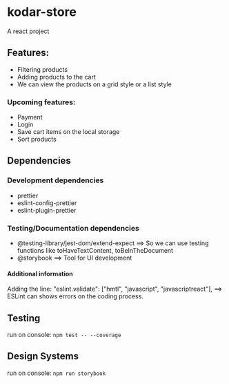 # kodar-store

A react project

## Features:

- Filtering products
- Adding products to the cart
- We can view the products on a grid style or a list style

### Upcoming features:

- Payment
- Login
- Save cart items on the local storage
- Sort products

## Dependencies

### Development dependencies

- prettier
- eslint-config-prettier
- eslint-plugin-prettier

### Testing/Documentation dependencies

- @testing-library/jest-dom/extend-expect ==> So we can use testing functions like toHaveTextContent, toBeInTheDocument
- @storybook ==> Tool for UI development

#### Additional information

Adding the line: "eslint.validate": ["hmtl", "javascript", "javascriptreact"], ==> ESLint can shows errors on the coding process.

## Testing

run on console: `npm test -- --coverage`

## Design Systems

run on console: `npm run storybook`

